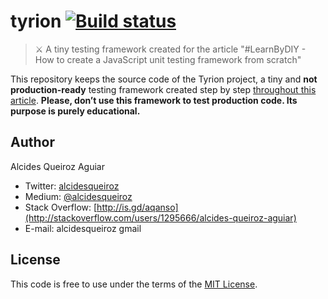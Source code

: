 # tyrion [![Build status](https://travis-ci.org/alcidesqueiroz/tyrion.svg?branch=master)](https://travis-ci.org/alcidesqueiroz/tyrion)

> ⚔️  A tiny testing framework created for the article "#LearnByDIY - How to create a JavaScript unit testing framework from scratch"

This repository keeps the source code of the Tyrion project, a tiny and **not production-ready** testing framework created step by step [throughout this article](https://medium.com/@alcidesqueiroz/...). **Please, don’t use this framework to test production code. Its purpose is purely educational.**

## Author

Alcides Queiroz Aguiar

- Twitter: [alcidesqueiroz](https://twitter.com/alcidesqueiroz)
- Medium: [@alcidesqueiroz](https://medium.com/@alcidesqueiroz)
- Stack Overflow: [http://is.gd/aqanso](http://stackoverflow.com/users/1295666/alcides-queiroz-aguiar)
- E-mail: alcidesqueiroz <at> gmail

## License

This code is free to use under the terms of the [MIT License](LICENSE.md).
